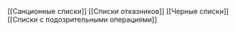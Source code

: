 [[Санционные списки]]
[[Списки отказников]]
[[Черные списки]]
[[Списки с подозрительными операциями]]

